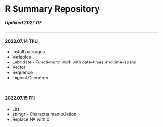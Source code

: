 # R Summary Repository
##### _Updated 2022.07_

----



#### 2022.07.14 THU
- Install packages
- Variables
- Lubridate - Functions to work with date-times and time-spans
- Vector
- Sequence
- Logical Operators
<br/>

#### 2022.07.15 FRI
- List
- stringr - Character manipulation
- Replace NA with 0
